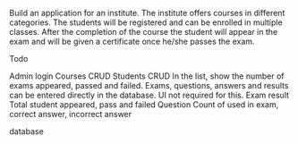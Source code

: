 Build an application for an institute. The institute offers courses in different categories. The students will be registered and can be enrolled in multiple classes. After the completion of the course the student will appear in the exam and will be given a certificate once he/she passes the exam. 

Todo

Admin login
Courses CRUD
Students CRUD
  In the list, show the number of exams appeared, passed and failed. 
  Exams, questions, answers and results can be entered directly in the database. UI not required for this. 
Exam result
  Total student appeared, pass and failed
Question
Count of used in exam, correct answer, incorrect answer

database

  
